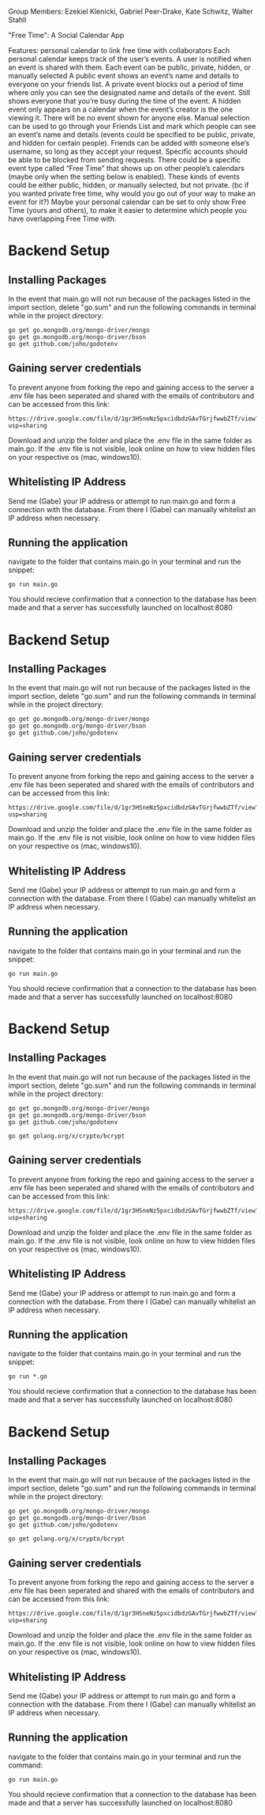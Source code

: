 Group Members: 
Ezekiel Klenicki,
Gabriel Peer-Drake,
Kate Schwitz,
Walter Stahll

"Free Time": A Social Calendar App

Features: personal calendar to link free time with collaborators
Each personal calendar keeps track of the user’s events.
A user is notified when an event is shared with them.
Each event can be public, private, hidden, or manually selected
A public event shows an event’s name and details to everyone on your friends list.
A private event blocks out a period of time where only you can see the designated name and details of the event. Still shows everyone that you’re busy during the time of the event.
A hidden event only appears on a calendar when the event’s creator is the one viewing it. There will be no event shown for anyone else.
Manual selection can be used to go through your Friends List and mark which people can see an event’s name and details (events could be specified to be public, private, and hidden for certain people).
Friends can be added with someone else’s username, so long as they accept your request. Specific accounts should be able to be blocked from sending requests.
There could be a specific event type called “Free Time” that shows up on other people’s calendars (maybe only when the setting below is enabled). These kinds of events could be either public, hidden, or manually selected, but not private. (bc if you wanted private free time, why would you go out of your way to make an event for it?)
Maybe your personal calendar can be set to only show Free Time (yours and others), to make it easier to determine which people you have overlapping Free Time with.

# Backend Setup
## Installing Packages

In the event that main.go will not run because of the packages listed in the import section, delete "go.sum" and run the following commands in terminal while in the project directory:

```
go get go.mongodb.org/mongo-driver/mongo
go get go.mongodb.org/mongo-driver/bson
go get github.com/joho/godotenv
```

## Gaining server credentials

To prevent anyone from forking the repo and gaining access to the server a .env file has been seperated and shared with the emails of contributors and can be accessed from this link:

```
https://drive.google.com/file/d/1gr3HSneNz5pxcidbdzGAvTGrjfwwbZTf/view?usp=sharing
```

Download and unzip the folder and place the .env file in the same folder as main.go. If the .env file is not visible, look online on how to view hidden files on your respective os (mac, windows10).

## Whitelisting IP Address

Send me (Gabe) your IP address or attempt to run main.go and form a connection with the database. From there I (Gabe) can manually whitelist an IP address when necessary.

## Running the application

navigate to the folder that contains main.go in your terminal and run the snippet:

```
go run main.go
```
You should recieve confirmation that a connection to the database has been made and that a server has successfully launched on localhost:8080

# Backend Setup
## Installing Packages

In the event that main.go will not run because of the packages listed in the import section, delete "go.sum" and run the following commands in terminal while in the project directory:

```
go get go.mongodb.org/mongo-driver/mongo
go get go.mongodb.org/mongo-driver/bson
go get github.com/joho/godotenv
```

## Gaining server credentials

To prevent anyone from forking the repo and gaining access to the server a .env file has been seperated and shared with the emails of contributors and can be accessed from this link:

```
https://drive.google.com/file/d/1gr3HSneNz5pxcidbdzGAvTGrjfwwbZTf/view?usp=sharing
```

Download and unzip the folder and place the .env file in the same folder as main.go. If the .env file is not visible, look online on how to view hidden files on your respective os (mac, windows10).

## Whitelisting IP Address

Send me (Gabe) your IP address or attempt to run main.go and form a connection with the database. From there I (Gabe) can manually whitelist an IP address when necessary.

## Running the application

navigate to the folder that contains main.go in your terminal and run the snippet:

```
go run main.go
```
You should recieve confirmation that a connection to the database has been made and that a server has successfully launched on localhost:8080

# Backend Setup
## Installing Packages

In the event that main.go will not run because of the packages listed in the import section, delete "go.sum" and run the following commands in terminal while in the project directory:

```
go get go.mongodb.org/mongo-driver/mongo
go get go.mongodb.org/mongo-driver/bson
go get github.com/joho/godotenv

go get golang.org/x/crypto/bcrypt
```

## Gaining server credentials

To prevent anyone from forking the repo and gaining access to the server a .env file has been seperated and shared with the emails of contributors and can be accessed from this link:

```
https://drive.google.com/file/d/1gr3HSneNz5pxcidbdzGAvTGrjfwwbZTf/view?usp=sharing
```

Download and unzip the folder and place the .env file in the same folder as main.go. If the .env file is not visible, look online on how to view hidden files on your respective os (mac, windows10).

## Whitelisting IP Address

Send me (Gabe) your IP address or attempt to run main.go and form a connection with the database. From there I (Gabe) can manually whitelist an IP address when necessary.

## Running the application

navigate to the folder that contains main.go in your terminal and run the snippet:

```
go run *.go
```
You should recieve confirmation that a connection to the database has been made and that a server has successfully launched on localhost:8080

# Backend Setup
## Installing Packages

In the event that main.go will not run because of the packages listed in the import section, delete "go.sum" and run the following commands in terminal while in the project directory:

```
go get go.mongodb.org/mongo-driver/mongo
go get go.mongodb.org/mongo-driver/bson
go get github.com/joho/godotenv

go get golang.org/x/crypto/bcrypt
```

## Gaining server credentials

To prevent anyone from forking the repo and gaining access to the server a .env file has been seperated and shared with the emails of contributors and can be accessed from this link:

```
https://drive.google.com/file/d/1gr3HSneNz5pxcidbdzGAvTGrjfwwbZTf/view?usp=sharing
```

Download and unzip the folder and place the .env file in the same folder as main.go. If the .env file is not visible, look online on how to view hidden files on your respective os (mac, windows10).

## Whitelisting IP Address

Send me (Gabe) your IP address or attempt to run main.go and form a connection with the database. From there I (Gabe) can manually whitelist an IP address when necessary.

## Running the application

navigate to the folder that contains main.go in your terminal and run the command:

```
go run main.go
```
You should recieve confirmation that a connection to the database has been made and that a server has successfully launched on localhost:8080
